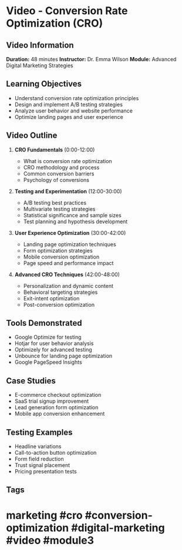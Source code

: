 # Video - Conversion Rate Optimization (CRO)

## Video Information

**Duration:** 48 minutes
**Instructor:** Dr. Emma Wilson
**Module:** Advanced Digital Marketing Strategies

## Learning Objectives

- Understand conversion rate optimization principles
- Design and implement A/B testing strategies
- Analyze user behavior and website performance
- Optimize landing pages and user experience

## Video Outline

1. **CRO Fundamentals** (0:00-12:00)
   - What is conversion rate optimization
   - CRO methodology and process
   - Common conversion barriers
   - Psychology of conversions

2. **Testing and Experimentation** (12:00-30:00)
   - A/B testing best practices
   - Multivariate testing strategies
   - Statistical significance and sample sizes
   - Test planning and hypothesis development

3. **User Experience Optimization** (30:00-42:00)
   - Landing page optimization techniques
   - Form optimization strategies
   - Mobile conversion optimization
   - Page speed and performance impact

4. **Advanced CRO Techniques** (42:00-48:00)
   - Personalization and dynamic content
   - Behavioral targeting strategies
   - Exit-intent optimization
   - Post-conversion optimization

## Tools Demonstrated

- Google Optimize for testing
- Hotjar for user behavior analysis
- Optimizely for advanced testing
- Unbounce for landing page optimization
- Google PageSpeed Insights

## Case Studies

- E-commerce checkout optimization
- SaaS trial signup improvement
- Lead generation form optimization
- Mobile app conversion enhancement

## Testing Examples

- Headline variations
- Call-to-action button optimization
- Form field reduction
- Trust signal placement
- Pricing presentation tests

## Tags

# marketing #cro #conversion-optimization #digital-marketing #video #module3
